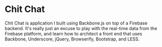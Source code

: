 Chit Chat
============
Chit Chat is application I built using Backbone.js on top of a Firebase backend. It's really just an excuse to play with the real-time data from the Firebase platform, and learn how to architect a front end that uses Backbone, Underscore, jQuery, Browserify, Bootstrap, and LESS.
